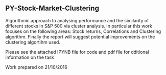 ## PY-Stock-Market-Clustering
Algorithmic approach to analysing performance and the similarity of different stocks in S&amp;P 500 via cluster analysis.
In particular this work focuses on the following areas: Stock returns, Correlations and Clustering algorithm. Finally the report will suggest potential improvements on the clustering algortihm used.

Please see the attached IPYNB file for code and pdf file for dditional information on the task

Work prepared on 21/10/2016

